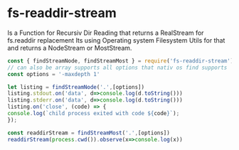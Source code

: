 # fs-readdir-stream
Is a Function for Recursiv Dir Reading that returns a RealStream for fs.readdir replacement
Its using Operating system Filesystem Utils for that and returns a NodeStream or MostStream.

```js
const { findStreamNode, findStreamMost } = require('fs-readdir-stream')
// can also be array supports all options that nativ os find supports
const options = '-maxdepth 1' 

let listing = findStreamNode('.',[options])
listing.stdout.on('data', d=>console.log(d.toString()))
listing.stderr.on('data', d=>console.log(d.toString()))
listing.on('close', (code) => {
console.log(`child process exited with code ${code}`);
});

const readdirStream = findStreamMost('.',[options])
readdirStream(process.cwd()).observe(x=>console.log(x))
```
